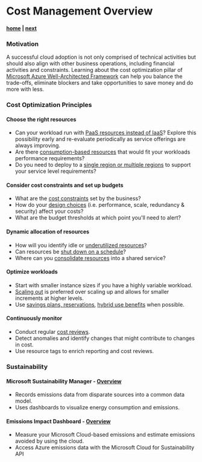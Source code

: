 # Cost Management Overview

#### [home](./readme.md)  | [next](./understand-forecast.md)


### Motivation
A successful cloud adoption is not only comprised of technical activities but should also align with other business operations, including financial activities and constraints. Learning about the cost optimization pillar of [Microsoft Azure Well-Architected Framework](https://learn.microsoft.com/en-us/azure/architecture/framework/cost/) can help you balance the trade-offs, eliminate blockers and take opportunities to save money and do more with less.

### Cost Optimization Principles

#### Choose the right resources
- Can your workload run with [PaaS resources instead of IaaS](https://learn.microsoft.com/en-us/azure/architecture/guide/technology-choices/compute-decision-tree)? Explore this possibility early and re-evaluate periodically as service offerings are always improving.
- Are there [consumption-based resources](https://learn.microsoft.com/en-us/azure/architecture/framework/cost/design-price) that would fit your workloads performance requirements? 
- Do you need to deploy to a [single region or multiple regions](https://learn.microsoft.com/en-us/azure/architecture/framework/cost/design-regions) to support your service level requirements?

#### Consider cost constraints and set up budgets
- What are the [cost constraints](https://learn.microsoft.com/en-us/azure/architecture/framework/cost/design-model#cost-constraints) set by the business?
- How do your [design choices](https://learn.microsoft.com/en-us/azure/architecture/framework/cost/tradeoffs) (i.e. performance, scale, redundancy & security) affect your costs?
- What are the budget thresholds at which point you'll need to alert? 

#### Dynamic allocation of resources
- How will you identify idle or [underutilized resources](https://learn.microsoft.com/en-us/azure/advisor/advisor-cost-recommendations)?
- Can resources be [shut down on a schedule](https://learn.microsoft.com/en-us/azure/azure-functions/start-stop-vms/overview)?
- Where can you [consolidate resources](https://learn.microsoft.com/en-us/azure/architecture/patterns/compute-resource-consolidation) into a shared service?

#### Optimize workloads
- Start with smaller instance sizes if you have a highly variable workload.
- [Scaling out](https://learn.microsoft.com/en-us/azure/architecture/guide/design-principles/scale-out) is preferred over scaling up and allows for smaller increments at higher levels.
- Use [savings plans, reservations](https://learn.microsoft.com/en-us/azure/cost-management-billing/savings-plan/decide-between-savings-plan-reservation), [hybrid use benefits](https://azure.microsoft.com/en-us/pricing/hybrid-benefit/) when possible.

#### Continuously monitor
- Conduct regular [cost reviews](https://learn.microsoft.com/en-us/azure/architecture/framework/cost/monitor-reviews).
- Detect anomalies and identify changes that might contribute to changes in cost.
- Use resource tags to enrich reporting and cost reviews.

### Sustainability


#### Microsoft Sustainability Manager - [Overview](https://learn.microsoft.com/en-us/industry/sustainability/sustainability-manager-overview)
- Records emissions data from disparate sources into a common data model.
- Uses dashboards to visualize energy consumption and emissions. 

#### Emissions Impact Dashboard - [Overview](https://learn.microsoft.com/en-us/power-bi/connect-data/service-connect-to-emissions-impact-dashboard)
- Measure your Microsoft Cloud-based emissions and estimate emissions avoided by using the cloud.
- Access Azure emissions data with the Microsoft Cloud for Sustainability API

